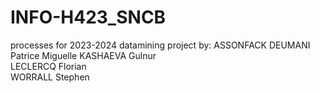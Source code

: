 # INFO-H423_SNCB

processes for 2023-2024 datamining project by:
ASSONFACK DEUMANI Patrice Miguelle 
KASHAEVA Gulnur    
LECLERCQ Florian     
WORRALL Stephen     


